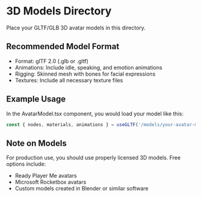 # 3D Models Directory

Place your GLTF/GLB 3D avatar models in this directory.

## Recommended Model Format

- Format: glTF 2.0 (.glb or .gltf)
- Animations: Include idle, speaking, and emotion animations
- Rigging: Skinned mesh with bones for facial expressions
- Textures: Include all necessary texture files

## Example Usage

In the AvatarModel.tsx component, you would load your model like this:

```typescript
const { nodes, materials, animations } = useGLTF('/models/your-avatar-model.glb')
```

## Note on Models

For production use, you should use properly licensed 3D models. Free options include:
- Ready Player Me avatars
- Microsoft Rocketbox avatars
- Custom models created in Blender or similar software
